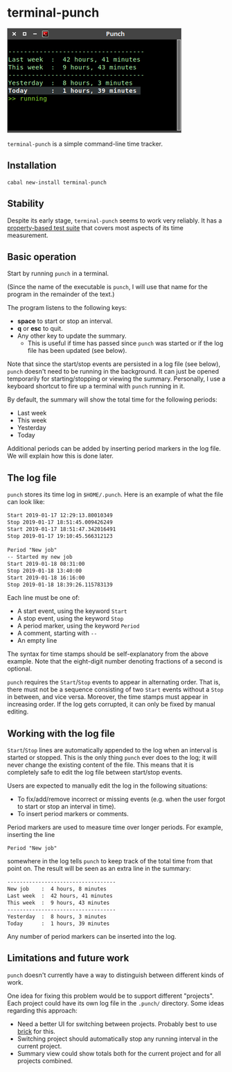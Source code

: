 # terminal-punch

![](images/punch.png)

`terminal-punch` is a simple command-line time tracker.



Installation
----------------------------------------

    cabal new-install terminal-punch



Stability
----------------------------------------

Despite its early stage, `terminal-punch` seems to work very reliably. It has a [property-based test suite](tests/Tests.hs) that covers most aspects of its time measurement.



Basic operation
----------------------------------------

Start by running `punch` in a terminal.

(Since the name of the executable is `punch`, I will use that name for the program in the remainder of the text.)

The program listens to the following keys:

  * **space** to start or stop an interval.
  * **q** or **esc** to quit.
  * Any other key to update the summary.
      - This is useful if time has passed since `punch` was started or if the log file has been updated (see below).

Note that since the start/stop events are persisted in a log file (see below), `punch` doesn't need to be running in the background. It can just be opened temporarily for starting/stopping or viewing the summary. Personally, I use a keyboard shortcut to fire up a terminal with `punch` running in it.

By default, the summary will show the total time for the following periods:

  * Last week
  * This week
  * Yesterday
  * Today

Additional periods can be added by inserting period markers in the log file. We will explain how this is done later.



The log file
----------------------------------------

`punch` stores its time log in `$HOME/.punch`. Here is an example of what the file can look like:

```
Start 2019-01-17 12:29:13.80010349
Stop 2019-01-17 18:51:45.009426249
Start 2019-01-17 18:51:47.342016491
Stop 2019-01-17 19:10:45.566312123

Period "New job"
-- Started my new job
Start 2019-01-18 08:31:00
Stop 2019-01-18 13:40:00
Start 2019-01-18 16:16:00
Stop 2019-01-18 18:39:26.115783139
```

Each line must be one of:

  * A start event, using the keyword `Start`
  * A stop event, using the keyword `Stop`
  * A period marker, using the keyword `Period`
  * A comment, starting with `--`
  * An empty line

The syntax for time stamps should be self-explanatory from the above example. Note that the eight-digit number denoting fractions of a second is optional.

`punch` requires the `Start`/`Stop` events to appear in alternating order. That is, there must not be a sequence consisting of two `Start` events without a `Stop` in between, and vice versa. Moreover, the time stamps must appear in increasing order. If the log gets corrupted, it can only be fixed by manual editing.



Working with the log file
----------------------------------------

`Start`/`Stop` lines are automatically appended to the log when an interval is started or stopped. This is the only thing `punch` ever does to the log; it will never change the existing content of the file. This means that it is completely safe to edit the log file between start/stop events.

Users are expected to manually edit the log in the following situations:

  * To fix/add/remove incorrect or missing events (e.g. when the user forgot to start or stop an interval in time).
  * To insert period markers or comments.

Period markers are used to measure time over longer periods. For example, inserting the line

    Period "New job"

somewhere in the log tells `punch` to keep track of the total time from that point on. The result will be seen as an extra line in the summary:

```
-----------------------------------
New job    :  4 hours, 8 minutes
Last week  :  42 hours, 41 minutes
This week  :  9 hours, 43 minutes
-----------------------------------
Yesterday  :  8 hours, 3 minutes
Today      :  1 hours, 39 minutes
```

Any number of period markers can be inserted into the log.



Limitations and future work
----------------------------------------

`punch` doesn't currently have a way to distinguish between different kinds of work.

One idea for fixing this problem would be to support different "projects". Each project could have its own log file in the `.punch/` directory. Some ideas regarding this approach:

  * Need a better UI for switching between projects. Probably best to use [brick](https://hackage.haskell.org/package/brick) for this.
  * Switching project should automatically stop any running interval in the current project.
  * Summary view could show totals both for the current project and for all projects combined.
